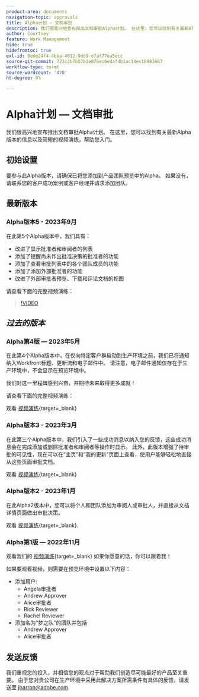 ```yaml
---
product-area: documents
navigation-topic: approvals
title: Alpha计划 — 文档审批
description: 我们很高兴地宣布推出文档审批Alpha计划。 在这里，您可以找到有关最新Alpha版本的信息以及简短的视频演练，帮助您入门。
author: Courtney
feature: Work Management
hide: true
hidefromtoc: true
exl-id: 0ede24f4-4bba-4812-9dd9-e7af77ea5ecc
source-git-commit: 723c2b7b57b1e876ec6edaf4b1ac14ec1b983667
workflow-type: tm+mt
source-wordcount: '470'
ht-degree: 0%

---
```


# Alpha计划 — 文档审批

我们很高兴地宣布推出文档审批Alpha计划。 在这里，您可以找到有关最新Alpha版本的信息以及简短的视频演练，帮助您入门。

## 初始设置

要参与此Alpha版本，请确保已将您添加到产品团队预览中的Alpha。 如果没有，请联系您的客户成功案例或客户经理并请求添加团队。

## 最新版本

### Alpha版本5 - 2023年9月

在此第5个Alpha版本中，我们具有：

* 改进了显示批准者和审阅者的列表
* 添加了提醒尚未作出批准决策的批准者的功能
* 添加了查看审批列表中的各个团队成员的功能
* 添加了添加外部批准者的功能
* 改进了外部审批者预览、下载和评论文档的视图

请查看下面的完整视频演练：

>[!VIDEO](https://video.tv.adobe.com/v/3424613/)

## _过去的版本_

### Alpha第4版 — 2023年5月

在此第4个Alpha版本中，在仅向特定客户群启动到生产环境之前，我们已将通知纳入Workfront标题、更新流和电子邮件中。 请注意，电子邮件通知仅存在于生产环境中，不会显示在预览环境中。 <!--If you're interested in having this release implemented in your production environment on June 14th, please reach out to me directly at jbarron@adobe.com.-->

我们对这一里程碑感到兴奋，并期待未来取得更多成就！

请查看下面的完整视频演练：

观看 [视频演练](https://video.tv.adobe.com/v/3420094/){target=_blank}

### Alpha版本3 - 2023年3月

在此第三个Alpha版本中，我们引入了一些成功消息以纳入您的反馈，这些成功消息会在完成添加或删除批准者和审阅者等操作时显示。 此外，此版本增强了待审批的可见性，现在可以在“主页”和“我的更新”页面上查看，使用户能够轻松地直接从这些页面审批文档。

观看 [视频演练](https://video.tv.adobe.com/v/3417854/){target=_blank}

### Alpha版本2 - 2023年1月

在此Alpha2版本中，您可以将个人和团队添加为审阅人或审批人，并直接从文档详情页面做出审批决策。

观看 [视频演练](https://video.tv.adobe.com/v/3413941){target=_blank}.

### Alpha第1版 — 2022年11月

观看我们的 [视频演练](https://video.tv.adobe.com/v/3412837){target=_blank} 如果你愿意的话，你可以跟着我！

如果要观看视频，则需要在预览环境中设置以下内容：

* 添加用户:
   * Angela审批者
   * Andrew Approver
   * Alice审批者
   * Rick Reviewer
   * Rachel Reviewer
* 添加名为“梦之队”的团队并包括
   * Andrew Approver
   * Alice审批者

## 发送反馈

我们重视您的投入，并相信您的观点对于帮助我们创造尽可能最好的产品至关重要。 由于您对贵公司在生产环境中采用此解决方案所需条件有具体的反馈，请发送至 [jbarron@adobe.com](mailto:jbarron@adobe.com).
